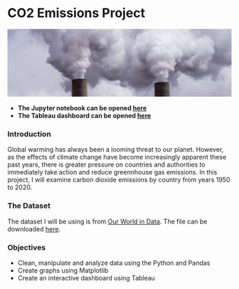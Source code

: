 # CO2 Emissions Project

![emissions](images/power-plant-carbon-emissions.jpg)

- **The Jupyter notebook can be opened [here](analysis.ipynb)**
- **The Tableau dashboard can be opened [here](https://public.tableau.com/views/CarbonDioxideEmissions_16432672351780/Dashboard?:language=en-US&:display_count=n&:origin=viz_share_link)**

### Introduction

Global warming has always been a looming threat to our planet. However, as the effects of climate change have become increasingly apparent these past years, there is greater pressure on countries and authorities to immediately take action and reduce greennhouse gas emissions. In this project, I will examine carbon dioxide emissions by country from years 1950 to 2020.

### The Dataset

The dataset I will be using is from [Our World in Data](https://ourworldindata.org/). The file can be downloaded [here](https://github.com/owid/co2-data).

### Objectives

- Clean, manipulate and analyze data using the Python and Pandas
- Create graphs using Matplotlib
- Create an interactive dashboard using Tableau
